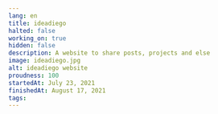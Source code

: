 ```yaml
---
lang: en
title: ideadiego
halted: false
working_on: true
hidden: false
description: A website to share posts, projects and else
image: ideadiego.jpg
alt: ideadiego website
proudness: 100
startedAt: July 23, 2021
finishedAt: August 17, 2021 
tags:
---
```

## 


